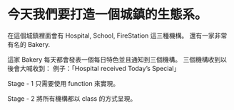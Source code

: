 # 今天我們要打造一個城鎮的生態系。
在這個城鎮裡面會有 Hospital, School, FireStation 這三種機構。
還有一家非常有名的 Bakery.

這家 Bakery 每天都會發表一個每日特色並且通知到三個機構。
三個機構收到以後會大喊收到：
例子：「Hospital received Today’s Special」

Stage - 1
只需要使用 function 來實現。

Stage - 2
將所有機構都以 class 的方式呈現。